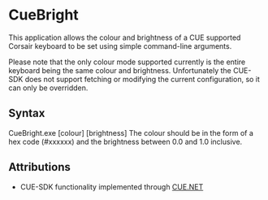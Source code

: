 # CueBright
This application allows the colour and brightness of a CUE supported Corsair keyboard to be set using simple command-line arguments.

Please note that the only colour mode supported currently is the entire keyboard being the same colour and brightness. Unfortunately the CUE-SDK does not support fetching or modifying the current configuration, so it can only be overridden.

## Syntax
CueBright.exe [colour] [brightness]
The colour should be in the form of a hex code (#xxxxxx) and the brightness between 0.0 and 1.0 inclusive.

## Attributions
- CUE-SDK functionality implemented through [CUE.NET](https://github.com/DarthAffe/CUE.NET)
